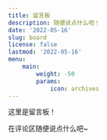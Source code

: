 ```yaml
---
title: 留言板
description: 随便说点什么吧！
date: '2022-05-16'
slug: board
license: false
lastmod: '2022-05-16'
menu:
    main: 
        weight: -50
        params:
            icon: archives
---
```


这里是留言板！

在评论区随便说点什么吧~